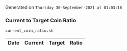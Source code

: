 Generated on `Thursday 30-September-2021 at 01:03:16`

### Current to Target Coin Ratio
`current_coin_ratio.sh`

Date|Current|Target|Ratio
---|---|---|---

